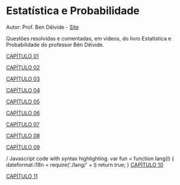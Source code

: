 # Estatística e Probabilidade
Autor: Prof. Ben Dêivide - 
[Site](https://bendeivide.github.io/)


Questões resolvidas e comentadas, em vídeos, do livro Estatística e Probabilidade do professor Bên Dêivide.

[CAPÍTULO 01](https://vimeo.com/user/109283966/folder/22770777)

[CAPÍTULO 02](https://vimeo.com/user/109283966/folder/22770777)

[CAPÍTULO 03](https://vimeo.com/user/109283966/folder/22770777)

[CAPÍTULO 04](https://vimeo.com/user/109283966/folder/22770777)

[CAPÍTULO 05](https://vimeo.com/user/109283966/folder/22770777)

[CAPÍTULO 06](https://vimeo.com/user/109283966/folder/22770777)

[CAPÍTULO 07](https://vimeo.com/user/109283966/folder/22770777)

[CAPÍTULO 08](https://vimeo.com/user/109283966/folder/22770777)

[CAPÍTULO 09](https://vimeo.com/user/109283966/folder/22770777)

/ Javascript code with syntax highlighting.
var fun = function lang(l) {
  dateformat.i18n = require('./lang/' + l)
  return true;
}
[CAPÍTULO 10](https://vimeo.com/user/109283966/folder/22770777)

[CAPÍTULO 11](https://vimeo.com/user/109283966/folder/22770777)
